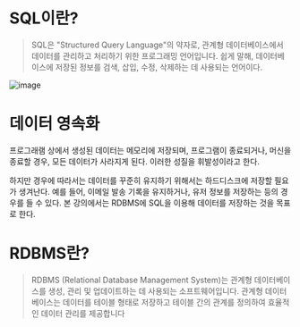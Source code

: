 # SQL이란?

> SQL은 "Structured Query Language"의 약자로, 관계형 데이터베이스에서 데이터를 관리하고 처리하기 위한 프로그래밍 언어입니다. 쉽게 말해, 데이터베이스에 저장된 정보를 검색, 삽입, 수정, 삭제하는 데 사용되는 언어이다.

![image](https://github.com/user-attachments/assets/8acf9ead-4eed-41f0-b091-c0edaf71569f)

# 데이터 영속화

프로그래램 상에서 생성된 데이터는 메모리에 저장되며, 프로그램이 종료되거나, 머신을 종료할 경우, 모든 데이터가 사라지게 된다. 이러한 성질을 휘발성이라고 한다.

하지만 경우에 따라서는 데이터를 꾸준히 유지하기 위해서는 하드디스크에 저장할 필요가 생겨난다. 예를 들어, 이메일 발송 기록을 유지하거나, 유저 정보를 저장하는 등의 경우를 들 수 있다. 본 강의에서는 RDBMS에 SQL을 이용해 데이터를 저장하는 것을 목표로 한다.

# RDBMS란?

> RDBMS (Relational Database Management System)는 관계형 데이터베이스를 생성, 관리 및 업데이트하는 데 사용되는 소프트웨어입니다. 관계형 데이터베이스는 데이터를 테이블 형태로 저장하고 테이블 간의 관계를 정의하여 효율적인 데이터 관리를 제공합니다
